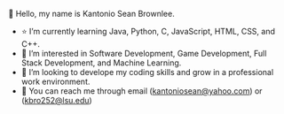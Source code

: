 👋 Hello, my name is Kantonio Sean Brownlee.
- :star: I’m currently learning Java, Python, C, JavaScript, HTML, CSS, and C++.
- :eyes: I’m interested in Software Development, Game Development, Full Stack Development, and Machine Learning.
- :thought_balloon: I’m looking to develope my coding skills and grow in a professional work environment.
- :love_letter: You can reach me through email (kantoniosean@yahoo.com) or (kbro252@lsu.edu)

